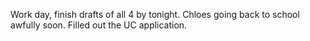 Work day, finish drafts of all 4 by tonight. Chloes going back to school awfully soon. Filled out the UC application.
